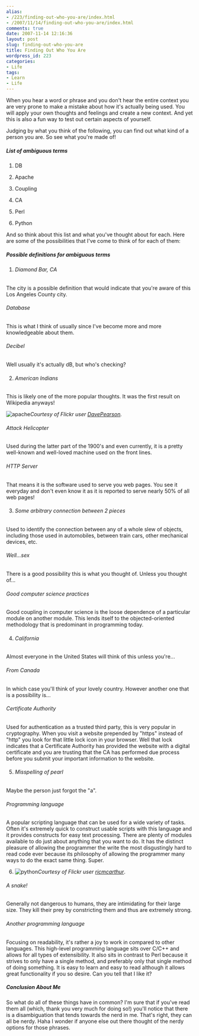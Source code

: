 ```yaml
---
alias:
- /223/finding-out-who-you-are/index.html
- /2007/11/14/finding-out-who-you-are/index.html
comments: true
date: 2007-11-14 12:16:36
layout: post
slug: finding-out-who-you-are
title: Finding Out Who You Are
wordpress_id: 223
categories:
- Life
tags:
- Learn
- Life
---
```


When you hear a word or phrase and you don't hear the entire context you are very prone to make a mistake about how it's actually being used.  You will apply your own thoughts and feelings and create a new context.  And yet this is also a fun way to test out certain aspects of yourself.

Judging by what you think of the following, you can find out what kind of a person you are.  So see what you're made of!



##### List of ambiguous terms






  1. DB


  2. Apache


  3. Coupling


  4. CA


  5. Perl


  6. Python



And so think about this list and what you've thought about for each.  Here are some of the possibilities that I've come to think of for each of them:



##### Possible definitions for ambiguous terms






  1. ###### Diamond Bar, CA


The city is a possible definition that would indicate that you're aware of this Los Angeles County city.


###### Database


This is what I think of usually since I've become more and more knowledgeable about them.


###### Decibel


Well usually it's actually dB, but who's checking?


  2. ###### American Indians


This is likely one of the more popular thoughts.  It was the first result on Wikipedia anyways!


![apache](http://farm3.static.flickr.com/2142/2021230227_8506d4aac2_o.jpg)_Courtesy of Flickr user [DavePearson](http://flickr.com/photos/davepearson/)._

###### Attack Helicopter


Used during the latter part of the 1900's and even currently, it is a pretty well-known and well-loved machine used on the front lines.


###### HTTP Server


That means it is the software used to serve you web pages.  You see it everyday and don't even know it as it is reported to serve nearly 50% of all web pages!


  3. ###### Some arbitrary connection between 2 pieces


Used to identify the connection between any of a whole slew of objects, including those used in automobiles, between train cars, other mechanical devices, etc.


###### Well...sex


There is a good possibility this is what you thought of.  Unless you thought of...


###### Good computer science practices


Good coupling in computer science is the loose dependence of a particular module on another module.  This lends itself to the objected-oriented methodology that is predominant in programming today.


  4. ###### California


Almost everyone in the United States will think of this unless you're...


###### From Canada


In which case you'll think of your lovely country.  However another one that is a possibility is...


###### Certificate Authority


Used for authentication as a trusted third party, this is very popular in cryptography.  When you visit a website prepended by "https" instead of "http" you look for that little lock icon in your browser.  Well that lock indicates that a Certificate Authority has provided the website with a digital certificate and you are trusting that the CA has performed due process before you submit your important information to the website.


  5. ###### Misspelling of pearl


Maybe the person just forgot the "a".


###### Programming language


A popular scripting language that can be used for a wide variety of tasks.  Often it's extremely quick to construct usable scripts with this language and it provides constructs for easy text processing.  There are plenty of modules available to do just about anything that you want to do.  It has the distinct pleasure of allowing the programmer the write the most disgustingly hard to read code ever because its philosophy of allowing the programmer many ways to do the exact same thing.  Super.


  6. ![python](http://farm3.static.flickr.com/2263/2021230425_7b5838d1d2_o.jpg)_Courtesy of Flickr user [ricmcarthur](http://flickr.com/photos/ricmcarthur/)_.

###### A snake!


Generally not dangerous to humans, they are intimidating for their large size.  They kill their prey by constricting them and thus are extremely strong.


###### Another programming language


Focusing on readability, it's rather a joy to work in compared to other languages.  This high-level programming language sits over C/C++ and allows for all types of extensibility.  It also sits in contrast to Perl because it strives to only have a single method, and preferably only that single method of doing something.  It is easy to learn and easy to read although it allows great functionality if you so desire.  Can you tell that I like it?




##### Conclusion About Me


So what do all of these things have in common?  I'm sure that if you've read them all (which, thank you very much for doing so!) you'll notice that there is a disambiguation that tends towards the nerd in me.  That's right, they can all be nerdy.  Haha I wonder if anyone else out there thought of the nerdy options for those phrases.
